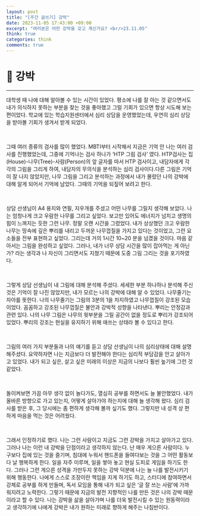 ```yaml
---
layout: post
title: "[주간 글쓰기] 강박"
date: 2023-11-05 17:43:00 +09:00
excerpt: "여러분은 어떤 강박을 갖고 계신가요? <br/>23.11.05"
think: true
categories: think
comments: true
---
```

# 📌 강박
---------------------------

<!-- <figure>
    <a href="/assets/img/cs/2022-08-07/server.png"><img src="/assets/img/cs/2022-08-08/server.png"></a>    
    <figcaption style="text-align:center"></figcaption>
</figure> -->

대학생 때 나에 대해 알아볼 수 있는 시간이 있었다. 평소에 나를 잘 아는 것 같으면서도 내가 의식하지 못하는 부분을 찾는 것을 좋아했고 그럴 기회가 있으면 항상 시도해 보는 편이었다. 학교에 있는 학습지원센터에서 심리 상담을 운영했었는데, 우연히 심리 상담을 받아볼 기회가 생겨서 받게 되었다.

<br/>

그때 여러 종류의 검사를 많이 했었다. MBTI부터 시작해서 지금은 기억 안 나는 여러 검사를 진행했었는데, 그중에 기억나는 검사 하나가 ‘HTP 그림 검사’ 였다. HTP검사는 집(House)-나무(Tree)-사람(Person)의 앞 글자를 따서 HTP 검사이고, 내담자에게 각각의 그림을 그리게 하여, 내담자의 무의식을 분석하는 심리 검사이다.다른 그림은 기억이 잘 나지 않았지만, 나무 그림을 그리고 분석하는 과정에서 내가 몰랐던 나의 강박에 대해 알게 되어서 기억에 남았다. 그때의 기억을 되짚어 보려고 한다.

<br/>

상담 선생님이 A4 용지와 연필, 지우개를 주셨고 어떤 나무를 그릴지 생각해 보았다. 나는 엄청나게 크고 우람한 나무를 그리고 싶었다. 보고만 있어도 에너지가 넘치고 생명의 힘이 느껴지는 듯한 그런 나무. 정말 오랜 시간을 그렸었다. 내가 상상했던 크고 우람한 나무는 땅속에 깊은 뿌리를 내리고 두꺼운 나무껍질을 가지고 있다는 것이었고, 그런 요소들을 전부 표현하고 싶었다. 그리는데 거의 1시간 10~20 분을 넘겼을 것이다. 마음 같아서는 그림을 완성하고 싶었다. 그러나, 내가 너무 상담 시간을 많이 잡아먹는 게 아닌가? 라는 생각과 나 자신이 그리면서도 지쳤기 때문에 도중 그림 그리는 것을 포기하였다.

<br/>

그렇게 상담 선생님이 내 그림에 대해 분석해 주셨다. 세세한 부분 하나하나 분석해 주신 것은 기억이 잘 나진 않았지만, 내가 모르는 나의 강박에 대해 알 수 있었다. 나무줄기는 자아를 뜻한다. 나의 나무줄기는 그림의 3분의 1을 차지하였고 나무껍질이 강조된 모습이었다. 꼼꼼하고 강조된 나무껍질은 불안과 강박적 성향을 나타낸다. 뿌리는 안정감과 관련 있다. 나의 나무 그림은 나무의 윗부분을 그릴 공간이 없을 정도로 뿌리가 강조되어 있었다. 뿌리의 강조는 현실을 유지하기 위해 애쓰는 상태라 볼 수 있다고 한다.

<br/>

그림의 여러 가지 부분들과 나의 얘기를 듣고 상담 선생님이 나의 심리상태에 대해 설명해주셨다. 요약하자면 나는 지금보다 더 발전해야 한다는 심리적 부담감을 안고 살아가고 있었다. 내가 되고 싶은, 살고 싶은 미래의 이상은 지금의 나보다 훨씬 높기에 그런 것 같았다.

<br/>

돌이켜보면 가끔 아무 생각 없이 놀다가도, 열심히 공부를 하면서도 늘 불안했었다. 내가 올바른 방향으로 가고 있는지, 어떻게 살아가야 하는지에 대해 늘 생각해 왔다. 심리 검사를 받은 후, 그 당시에는 좀 편하게 생각해 볼까 싶기도 했다. 그렇지만 내 성격 상 편하게 마음을 먹는 것은 어려웠다.

<br/>

그래서 인정하기로 했다. 나는 그런 사람이고 지금도 그런 강박을 가지고 살아가고 있다. 그러나 나는 이런 내 강박을 단점이라고 생각하지 않는다. 난 매우 게으른 사람이다. 누구보다 집에 있는 것을 즐기며, 침대에 누워서 핸드폰을 들여다보는 것을 그 어떤 활동보다 날 행복하게 한다. 일을 자주 미루며, 일을 쌓아 놓고 현실 도피로 게임을 하기도 한다. 그러나 그런 게으른 성격을 가만두지 못하는 강박 덕분에 나는 늘 나를 발전시키기 위해 행동한다. 나에게 스스로 조장이란 책임을 지게 하기도 하고, 스터디에 참여하면서 강제로 공부를 하게 만들며, 독서 모임을 통해 내가 되고 싶은 ‘글 잘 쓰는 사람’에 가까워지려고 노력한다. 그렇기 때문에 지금의 발전 지향적인 나를 만든 것은 나의 강박 때문이라고 할 수 있다. 나는 강박을 삶을 살아가며 나를 더욱 발전시킬 수 있는 원동력이라고 생각하기에 나에게 강박은 내가 원하는 미래로 향하게 해주는 나침반이다.

<br/>
<br/>
<br/>
<br/>


[jekyll-docs]: https://jekyllrb.com/docs/home
[jekyll-gh]:   https://github.com/jekyll/jekyll
[jekyll-talk]: https://talk.jekyllrb.com/

